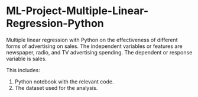 # ML-Project-Multiple-Linear-Regression-Python
Multiple linear regression with Python on the effectiveness of different forms of advertising on sales. The independent variables or features are newspaper, radio, and TV advertising spending. The dependent or response variable is sales.  

This includes:
1. Python notebook with the relevant code.
2. The dataset used for the analysis. 
